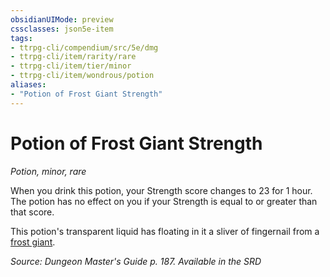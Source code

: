 ```yaml
---
obsidianUIMode: preview
cssclasses: json5e-item
tags:
- ttrpg-cli/compendium/src/5e/dmg
- ttrpg-cli/item/rarity/rare
- ttrpg-cli/item/tier/minor
- ttrpg-cli/item/wondrous/potion
aliases: 
- "Potion of Frost Giant Strength"
---
```

# Potion of Frost Giant Strength
*Potion, minor, rare*  



When you drink this potion, your Strength score changes to 23 for 1 hour. The potion has no effect on you if your Strength is equal to or greater than that score.

This potion's transparent liquid has floating in it a sliver of fingernail from a [frost giant](3-Mechanics/CLI/bestiary/giant/frost-giant.md).

*Source: Dungeon Master's Guide p. 187. Available in the <span title='Systems Reference Document (5.1)'>SRD</span>*